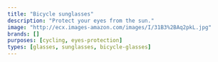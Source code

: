```yaml
---
title: "Bicycle sunglasses"
description: "Protect your eyes from the sun."
image: "http://ecx.images-amazon.com/images/I/31B3%2BAq2pkL.jpg"
brands: []
purposes: [cycling, eyes-protection]
types: [glasses, sunglasses, bicycle-glasses]
---
```

